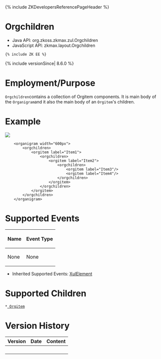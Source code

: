 {% include ZKDevelopersReferencePageHeader %}

# Orgchildren

- Java API: <javadoc>org.zkoss.zkmax.zul.Orgchildren </javadoc>
- JavaScript API: <javadoc directory="jsdoc">zkmax.layout.Orgchildren
  </javadoc>

`{% include ZK EE %}`

{% include versionSince\| 8.6.0 %}

# Employment/Purpose

`Orgchildren`contains a collection of Orgitem components. It is main
body of the `Organigram`and it also the main body of an `Orgitem`'s
children.

# Example

![](Orgchildren_example.png)

        <organigram width="600px">
            <orgchildren>
                <orgitem label="Item1">
                    <orgchildren>
                        <orgitem label="Item2">
                            <orgchildren>
                                <orgitem label="Item3"/>
                                <orgitem label="Item4"/>
                            </orgchildren>
                        </orgitem>
                    </orgchildren>
                </orgitem>
            </orgchildren>
        </organigram>

# Supported Events

<table>
<thead>
<tr class="header">
<th><center>
<p>Name</p>
</center></th>
<th><center>
<p>Event Type</p>
</center></th>
</tr>
</thead>
<tbody>
<tr class="odd">
<td><p>None</p></td>
<td><p>None</p></td>
</tr>
</tbody>
</table>

- Inherited Supported Events: [
  XulElement](ZK_Component_Reference/Base_Components/XulElement#Supported_Events)

# Supported Children

`*`[` Orgitem`](ZK_Component_Reference/Layouts/Organigram/Orgitem)

# Version History



| Version | Date | Content |
|---------|------|---------|
|         |      |         |


